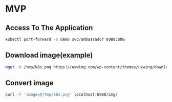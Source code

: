 # MVP

## Access To The Application

```sh
kubectl port-forward -n demo svc/ambassador 8088:80&
```

## Download image(example)

```sh
wget -O /tmp/k8s.png https://uxwing.com/wp-content/themes/uxwing/download/brands-and-social-media/kubernetes-icon.png
```

## Convert image

```sh
curl -F 'image=@/tmp/k8s.png' localhost:8088/img/
```
